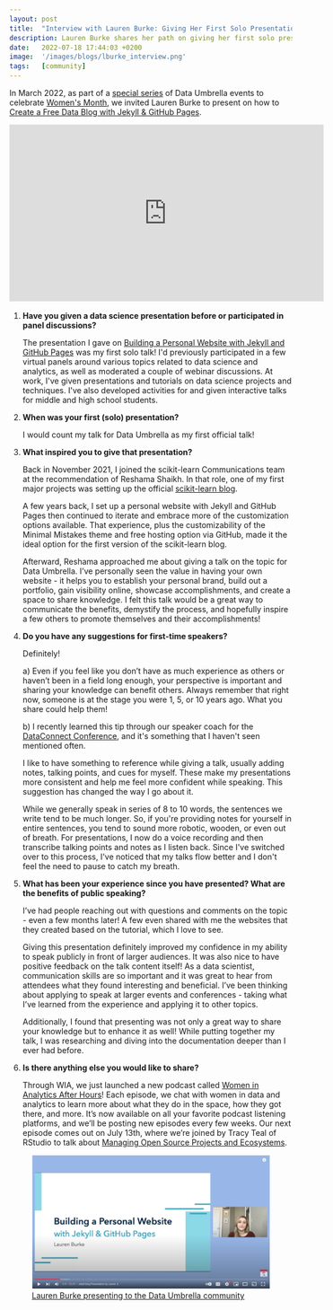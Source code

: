```yaml
---
layout: post
title:  "Interview with Lauren Burke: Giving Her First Solo Presentation"
description: Lauren Burke shares her path on giving her first solo presentation and some tips for first-time speakers.
date:   2022-07-18 17:44:03 +0200
image:  '/images/blogs/lburke_interview.png'
tags:   [community]
---
```


In March 2022, as part of a [special series](https://youtu.be/Z81fx_Fa34o) of Data Umbrella events to celebrate [Women's Month](https://www.youtube.com/playlist?list=PLBKcU7Ik-ir9dIg5voCwc6FSFlkpAXYFH), we invited Lauren Burke to present on how to [Create a Free Data Blog with Jekyll & GitHub Pages](https://youtu.be/7SBXl94xNl8). 

<iframe width="560" height="315" src="https://www.youtube.com/embed/7SBXl94xNl8" title="YouTube video player" frameborder="0" allow="accelerometer; autoplay; clipboard-write; encrypted-media; gyroscope; picture-in-picture" allowfullscreen></iframe>

<br>


1. __Have you given a data science presentation before or participated in panel discussions?__

    The presentation I gave on [Building a Personal Website with Jekyll and GitHub Pages](https://youtu.be/Z81fx_Fa34o) was my first solo talk! I'd previously participated in a few virtual panels around various topics related to data science and analytics, as well as moderated a couple of webinar discussions. At work, I've given presentations and tutorials on data science projects and techniques. I've also developed activities for and given interactive talks for middle and high school students.

2. __When was your first (solo) presentation?__

    I would count my talk for Data Umbrella as my first official talk!

3. __What inspired you to give that presentation?__

    Back in November 2021, I joined the scikit-learn Communications team at the recommendation of Reshama Shaikh. In that role, one of my first major projects was setting up the official [scikit-learn blog](https://blog.scikit-learn.org).

    A few years back, I set up a personal website with Jekyll and GitHub Pages then continued to iterate and embrace more of the customization options available. That experience, plus the customizability of the Minimal Mistakes theme and free hosting option via GitHub, made it the ideal option for the first version of the scikit-learn blog.

    Afterward, Reshama approached me about giving a talk on the topic for Data Umbrella. I’ve personally seen the value in having your own website - it helps you to establish your personal brand, build out a portfolio, gain visibility online, showcase accomplishments, and create a space to share knowledge. I felt this talk would be a great way to communicate the benefits, demystify the process, and hopefully inspire a few others to promote themselves and their accomplishments!

4. __Do you have any suggestions for first-time speakers?__

    Definitely!

    a) Even if you feel like you don’t have as much experience as others or haven’t been in a field long enough, your perspective is important and sharing your knowledge can benefit others. Always remember that right now, someone is at the stage you were 1, 5, or 10 years ago. What you share could help them!

    b) I recently learned this tip through our speaker coach for the [DataConnect Conference](https://www.dataconnectconf.com), and it's something that I haven't seen mentioned often.  

    I like to have something to reference while giving a talk, usually adding notes, talking points, and cues for myself. These make my presentations more consistent and help me feel more confident while speaking. This suggestion has changed the way I go about it.

    While we generally speak in series of 8 to 10 words, the sentences we write tend to be much longer. So, if you're providing notes for yourself in entire sentences, you tend to sound more robotic, wooden, or even out of breath. For presentations, I now do a voice recording and then transcribe talking points and notes as I listen back. Since I've switched over to this process, I've noticed that my talks flow better and I don't feel the need to pause to catch my breath.


5. __What has been your experience since you have presented? What are the benefits of public speaking?__

    I’ve had people reaching out with questions and comments on the topic - even a few months later! A few even shared with me the websites that they created based on the tutorial, which I love to see.

    Giving this presentation definitely improved my confidence in my ability to speak publicly in front of larger audiences. It was also nice to have positive feedback on the talk content itself! As a data scientist, communication skills are so important and it was great to hear from attendees what they found interesting and beneficial. I’ve been thinking about applying to speak at larger events and conferences - taking what I’ve learned from the experience and applying it to other topics.

    Additionally, I found that presenting was not only a great way to share your knowledge but to enhance it as well! While putting together my talk, I was researching and diving into the documentation deeper than I ever had before.

6. __Is there anything else you would like to share?__

    Through WIA, we just launched a new podcast called [Women in Analytics After Hours](https://www.womeninanalytics.com/podcast)! Each episode, we chat with women in data and analytics to learn more about what they do in the space, how they got there, and more. It’s now available on all your favorite podcast listening platforms, and we’ll be posting new episodes every few weeks. Our next episode comes out on July 13th, where we’re joined by Tracy Teal of RStudio to talk about [Managing Open Source Projects and Ecosystems]( https://womeninanalytics.com/podcast-episodes/ep2).

<figure>
    <img src="/images/blogs/lburke_screenshot.png" alt="Lauren Burke presents on creating a blog" max-width="50%" max-height="50%" />
    <figcaption>
    <a href="https://youtu.be/7SBXl94xNl8"> Lauren Burke presenting to the Data Umbrella community </a>
    </figcaption>
</figure>
